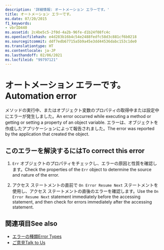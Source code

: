 ```yaml
---
description: '詳細情報: オートメーション エラーです。'
title: オートメーション エラーです。
ms.date: 07/20/2015
f1_keywords:
- vbrID440
ms.assetid: 2c4be5c5-2f0d-4a2b-96fe-d1b24f08fc4c
ms.openlocfilehash: e4d283b16b4c54e2488fedfc58d3c881cf6b0218
ms.sourcegitcommit: ddf7edb67715a5b9a45e3dd44536dabc153c1de0
ms.translationtype: HT
ms.contentlocale: ja-JP
ms.lasthandoff: 02/06/2021
ms.locfileid: "99797121"
---
```

# <a name="automation-error"></a><span data-ttu-id="e5cc3-103">オートメーション エラーです。</span><span class="sxs-lookup"><span data-stu-id="e5cc3-103">Automation error</span></span>

<span data-ttu-id="e5cc3-104">メソッドの実行中、またはオブジェクト変数のプロパティの取得中または設定中にエラーが発生しました。</span><span class="sxs-lookup"><span data-stu-id="e5cc3-104">An error occurred while executing a method or getting or setting a property of an object variable.</span></span> <span data-ttu-id="e5cc3-105">エラーは、オブジェクトを作成したアプリケーションによって報告されました。</span><span class="sxs-lookup"><span data-stu-id="e5cc3-105">The error was reported by the application that created the object.</span></span>  
  
## <a name="to-correct-this-error"></a><span data-ttu-id="e5cc3-106">このエラーを解決するには</span><span class="sxs-lookup"><span data-stu-id="e5cc3-106">To correct this error</span></span>  
  
1. <span data-ttu-id="e5cc3-107">`Err` オブジェクトのプロパティをチェックし、エラーの原因と性質を確認します。</span><span class="sxs-lookup"><span data-stu-id="e5cc3-107">Check the properties of the `Err` object to determine the source and nature of the error.</span></span>  
  
2. <span data-ttu-id="e5cc3-108">アクセス ステートメントの直前で `On Error Resume Next` ステートメントを使用し、アクセス ステートメントの直後のエラーを確認します。</span><span class="sxs-lookup"><span data-stu-id="e5cc3-108">Use the `On Error Resume Next` statement immediately before the accessing statement, and then check for errors immediately after the accessing statement.</span></span>  
  
## <a name="see-also"></a><span data-ttu-id="e5cc3-109">関連項目</span><span class="sxs-lookup"><span data-stu-id="e5cc3-109">See also</span></span>

- [<span data-ttu-id="e5cc3-110">エラーの種類</span><span class="sxs-lookup"><span data-stu-id="e5cc3-110">Error Types</span></span>](../../programming-guide/language-features/error-types.md)
- [<span data-ttu-id="e5cc3-111">ご意見</span><span class="sxs-lookup"><span data-stu-id="e5cc3-111">Talk to Us</span></span>](/visualstudio/ide/feedback-options)
